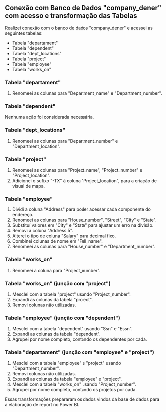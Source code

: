## Conexão com Banco de Dados "company_dener" com acesso e transformação das Tabelas

Realizei conexão com o banco de dados "company_dener" e acessei as seguintes tabelas:

- Tabela "departament"
- Tabela "dependent"
- Tabela "dept_locations"
- Tabela "project"
- Tabela "employee"
- Tabela "works_on"

### Tabela "departament"

1. Renomeei as colunas para "Department_name" e "Department_number".

### Tabela "dependent"

Nenhuma ação foi considerada necessária.

### Tabela "dept_locations"

1. Renomeei as colunas para "Department_number" e "Department_location".

### Tabela "project"

1. Renomeei as colunas para "Project_name", "Project_number" e "Project_location".
2. Adicionei o sufixo "-TX" à coluna "Project_location", para a criação de visual de mapa.

### Tabela "employee"

1. Dividi a coluna "Address" para poder acessar cada componente do endereço.
2. Renomeei as colunas para "House_number", "Street", "City" e "State".
3. Substituí valores em "City" e "State" para ajustar um erro na divisão.
4. Removi a coluna "Address.5".
5. Alterei o tipo de coluna "Salary" para decimal fixo.
6. Combinei colunas de nome em "Full_name".
7. Renomeei as colunas para "House_number" e "Department_number".

### Tabela "works_on"

1. Renomeei a coluna para "Project_number".

### Tabela "works_on" (junção com "project")

1. Mesclei com a tabela "project" usando "Project_number".
2. Expandi as colunas da tabela "project".
3. Removi colunas não utilizadas.

### Tabela "employee" (junção com "dependent")

1. Mesclei com a tabela "dependent" usando "Ssn" e "Essn".
2. Expandi as colunas da tabela "dependent".
3. Agrupei por nome completo, contando os dependentes por cada.

### Tabela "departament" (junção com "employee" e "project")

1. Mesclei com a tabela "employee" e "project" usando "Department_number".
2. Removi colunas não utilizadas.
3. Expandi as colunas da tabela "employee" e "project".
4. Mesclei com a tabela "works_on" usando "Project_number".
5. Agrupei por nome completo, contando os projetos por cada.

Essas transformações prepararam os dados vindos da base de dados para a elaboração de report no Power BI. 
